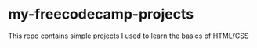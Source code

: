 # my-freecodecamp-projects

This repo contains simple projects I used to learn the basics   of HTML/CSS
